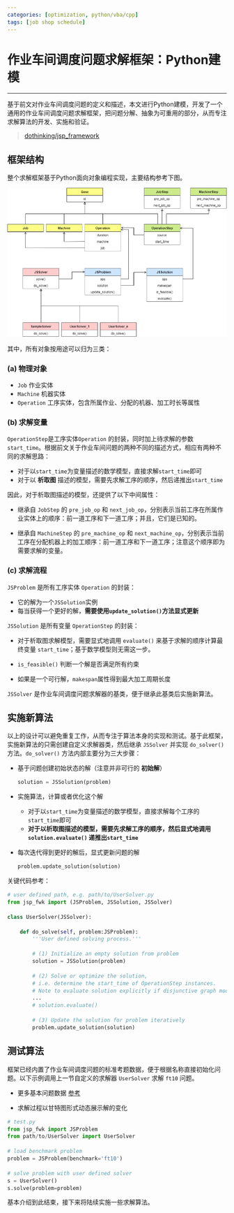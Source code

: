 ```yaml
---
categories: [optimization, python/vba/cpp]
tags: [job shop schedule]
---
```


# 作业车间调度问题求解框架：Python建模

---

基于前文对作业车间调度问题的定义和描述，本文进行Python建模，开发了一个通用的作业车间调度问题求解框架，把问题分解、抽象为可重用的部分，从而专注求解算法的开发、实施和验证。

> [dothinking/jsp_framework](https://github.com/dothinking/jsp_framework)


## 框架结构

整个求解框架基于Python面向对象编程实现，主要结构参考下图。

![class-diagram](images/2021-08-14-01.png)


其中，所有对象按用途可以归为三类：


### (a) 物理对象

- `Job` 作业实体
- `Machine` 机器实体
- `Operation` 工序实体，包含所属作业、分配的机器、加工时长等属性


### (b) 求解变量

`OperationStep`是工序实体`Operation` 的封装，同时加上待求解的参数 `start_time`。根据前文关于作业车间问题的两种不同的描述方式，相应有两种不同的求解思路：

- 对于以`start_time`为变量描述的数学模型，直接求解`start_time`即可
- 对于以 **析取图** 描述的模型，需要先求解工序的顺序，然后递推出`start_time`

因此，对于析取图描述的模型，还提供了以下中间属性：

- 继承自 `JobStep` 的 `pre_job_op` 和 `next_job_op`，分别表示当前工序在所属作业实体上的顺序：前一道工序和下一道工序；并且，它们是已知的。

- 继承自 `MachineStep` 的 `pre_machine_op` 和 `next_machine_op`，分别表示当前工序在分配机器上的加工顺序：前一道工序和下一道工序；注意这个顺序即为需要求解的变量。


### (c) 求解流程

`JSProblem` 是所有工序实体 `Operation` 的封装：

- 它的解为一个`JSSolution`实例
- 每当获得一个更好的解，**需要使用`update_solution()`方法显式更新**

`JSSolution` 是所有变量 `OperationStep` 的封装：

- 对于析取图求解模型，需要显式地调用 `evaluate()` 来基于求解的顺序计算最终变量 `start_time`；基于数学模型则无需这一步。

- `is_feasible()` 判断一个解是否满足所有约束

- 如果是一个可行解，`makespan`属性得到最大加工周期长度


`JSSolver` 是作业车间调度问题求解器的基类，便于继承此基类后实施新算法。


## 实施新算法

以上的设计可以避免重复工作，从而专注于算法本身的实现和测试。基于此框架，实施新算法的只需创建自定义求解器类，然后继承 `JSSolver` 并实现 `do_solver()` 方法。`do_solver()` 方法内部主要分为三大步骤：

- 基于问题创建初始状态的解（注意并非可行的 **初始解**）

    ```python
    solution = JSSolution(problem)
    ```

- 实施算法，计算或者优化这个解

    - 对于以`start_time`为变量描述的数学模型，直接求解每个工序的`start_time`即可
    - **对于以析取图描述的模型，需要先求解工序的顺序，然后显式地调用 `solution.evaluate()` 递推出`start_time`**


- 每次迭代得到更好的解后，显式更新问题的解

    ```python
    problem.update_solution(solution)
    ```

关键代码参考：

```python
# user defined path, e.g. path/to/UserSolver.py
from jsp_fwk import (JSProblem, JSSolution, JSSolver)

class UserSolver(JSSolver):

    def do_solve(self, problem:JSProblem):
        '''User defined solving process.'''

        # (1) Initialize an empty solution from problem
        solution = JSSolution(problem)

        # (2) Solve or optimize the solution, 
        # i.e. determine the start_time of OperationStep instances.
        # Note to evaluate solution explicitly if disjunctive graph model.
        ...
        # solution.evaluate() 

        # (3) Update the solution for problem iteratively        
        problem.update_solution(solution)
```


## 测试算法

框架已经内置了作业车间调度问题的标准考题数据，便于根据名称直接初始化问题。以下示例调用上一节自定义的求解器 `UserSolver` 求解 `ft10` 问题。

- 更多基本问题数据 [参考](https://github.com/dothinking/job_shop_schedule/blob/master/benchmark/instances.json)

- 求解过程以甘特图形式动态展示解的变化


```python
# test.py
from jsp_fwk import JSProblem
from path/to/UserSolver import UserSolver

# load benchmark problem
problem = JSProblem(benchmark='ft10')

# solve problem with user defined solver
s = UserSolver()
s.solve(problem=problem)
```

基本介绍到此结束，接下来将陆续实施一些求解算法。